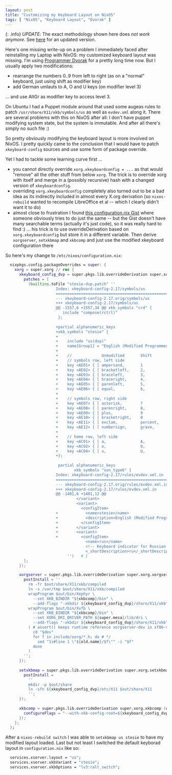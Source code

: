 ```yaml
---
layout: post
title: "Customizing my Keyboard Layout on NixOS"
tags: [ "NixOS", "Keyboard Layout", "Dvorak" ]
---
```

{: .info}
*UPDATE*: The exact methodology shown here does *not work anymore*.
See [here](/2018/09/nixos-custom-keyboard-layout-revisited) for an updated version.

Here's one missing write-up on a problem I immediately faced after reinstalling
my Laptop with NixOS: my customized keyboard layout was missing.
I'm using [Programmer Dvorak](http://www.kaufmann.no/roland/dvorak/) for a
prettly long time now.  But I usually apply two modifications:

* rearrange the numbers 0..9 from left to right (as on a "normal" keyboard,
  just using shift as modifier key)
* add German umlauts to A, O and U keys (on modifier level 3)

... and use AltGr as modifier key to access level 3.

On Ubuntu I had a Puppet module around that used some augeas rules to
patch `/usr/share/X11/xkb/symbols/us` as well as `evdev.xml` along it.
There are several problems with this on NixOS after all: I don't have
puppet modifying system state, but the system is immutable. And after
all there's simply no such file :)

So pretty obviously modifying the keyboard layout is more involved on
NixOS.  I pretty quickly came to the conclusion that I would have to
patch `xkeyboard-config` sources and use some form of package override.

Yet I had to tackle some learning curve first ...

* you cannot directly override `xorg.xkeyboardconfig = ...` as that
  would "remove" all the other stuff from below `xorg`.  The trick is to override
  xorg with itself and merge in a (possibly recursive) hash with a changed
  version of `xkeyboardconfig`.
* overriding `xorg.xkeyboardconfig` completely also turned out to be a bad idea
  as its indirectly included in almost every X.org derivation (so `nixos-rebuild`
  wanted to recompile LibreOffice et al -- which I clearly didn't want it to do)
* almost close to frustration I found [this configuration.nix Gist](https://gist.github.com/binarin/380eda7b08a1c230abbc186887fc5823) where someone obviously tries to do just the same -- but the Gist doesn't have many searchable terms (actually it's just code), so it was really hard to find :)   ... his trick is to use overrideDerivation based on `xorg.xkeyboardconfig` but store it in a different variable.  Then derive `xorgserver`, `setxkbmap` and `xkbcomp` and just use the modified xkeyboard configuration there

So here's my change to `/etc/nixos/configuration.nix`:

```nix
  nixpkgs.config.packageOverrides = super: {
    xorg = super.xorg // rec {
      xkeyboard_config_dvp = super.pkgs.lib.overrideDerivation super.xorg.xkeyboardconfig (old: {
        patches = [
          (builtins.toFile "stesie-dvp.patch" ''
                      Index: xkeyboard-config-2.17/symbols/us
                      ===================================================================
                      --- xkeyboard-config-2.17.orig/symbols/us
                      +++ xkeyboard-config-2.17/symbols/us
                      @@ -1557,6 +1557,34 @@ xkb_symbols "crd" {
                         include "compose(rctrl)"
                       };
                       
                      +partial alphanumeric_keys
                      +xkb_symbols "stesie" {
                      +
                      +    include "us(dvp)"
                      +    name[Group1] = "English (Modified Programmer Dvorak)";
                      +
                      +    //             Unmodified       Shift           AltGr            Shift+AltGr
                      +    // symbols row, left side
                      +    key <AE01> { [ ampersand,       1                                           ] };
                      +    key <AE02> { [ bracketleft,     2,              currency                    ], type[Group1] = "FOUR_LEVEL_ALPHABETIC" };
                      +    key <AE03> { [ braceleft,       3,              cent                        ], type[Group1] = "FOUR_LEVEL_ALPHABETIC" };
                      +    key <AE04> { [ braceright,      4,              yen                         ], type[Group1] = "FOUR_LEVEL_ALPHABETIC" };
                      +    key <AE05> { [ parenleft,       5,              EuroSign                    ], type[Group1] = "FOUR_LEVEL_ALPHABETIC" };
                      +    key <AE06> { [ equal,           6,              sterling                    ], type[Group1] = "FOUR_LEVEL_ALPHABETIC" };
                      +
                      +    // symbols row, right side
                      +    key <AE07> { [ asterisk,        7                                           ], type[Group1] = "FOUR_LEVEL_ALPHABETIC" };
                      +    key <AE08> { [ parenright,      8,              onehalf                     ], type[Group1] = "FOUR_LEVEL_ALPHABETIC" };
                      +    key <AE09> { [ plus,            9                                           ], type[Group1] = "FOUR_LEVEL_ALPHABETIC" };
                      +    key <AE10> { [ bracketright,    0                                           ], type[Group1] = "FOUR_LEVEL_ALPHABETIC" };
                      +    key <AE11> { [ exclam,          percent,        exclamdown                  ], type[Group1] = "FOUR_LEVEL_ALPHABETIC" };
                      +    key <AE12> { [ numbersign,      grave,          dead_grave                  ] };
                      +
                      +    // home row, left side
                      +    key <AC01> { [ a,               A,              adiaeresis,      Adiaeresis ] };
                      +    key <AC02> { [ o,               O,              odiaeresis,      Odiaeresis ] };
                      +    key <AC04> { [ u,               U,              udiaeresis,      Udiaeresis ] };
                      +};
                       
                       partial alphanumeric_keys
                              xkb_symbols "sun_type6" {
                      Index: xkeyboard-config-2.17/rules/evdev.xml.in
                      ===================================================================
                      --- xkeyboard-config-2.17.orig/rules/evdev.xml.in
                      +++ xkeyboard-config-2.17/rules/evdev.xml.in
                      @@ -1401,6 +1401,12 @@
                               </variant>
                               <variant>
                                 <configItem>
                      +            <name>stesie</name>
                      +            <description>English (Modified Programmer Dvorak)</description>
                      +          </configItem>
                      +        </variant>
                      +        <variant>
                      +          <configItem>
                                   <name>rus</name>
                                   <!-- Keyboard indicator for Russian layouts -->
                                   <_shortDescription>ru</_shortDescription>
                           '')   # }
        ];
      });

      xorgserver = super.pkgs.lib.overrideDerivation super.xorg.xorgserver (old: {
        postInstall = ''
          rm -fr $out/share/X11/xkb/compiled
          ln -s /var/tmp $out/share/X11/xkb/compiled
          wrapProgram $out/bin/Xephyr \
            --set XKB_BINDIR "${xkbcomp}/bin" \
            --add-flags "-xkbdir ${xkeyboard_config_dvp}/share/X11/xkb"
          wrapProgram $out/bin/Xvfb \
            --set XKB_BINDIR "${xkbcomp}/bin" \
            --set XORG_DRI_DRIVER_PATH ${super.mesa}/lib/dri \
            --add-flags "-xkbdir ${xkeyboard_config_dvp}/share/X11/xkb"
          ( # assert() keeps runtime reference xorgserver-dev in xf86-video-intel and others
            cd "$dev"
            for f in include/xorg/*.h; do # */
              sed "1i#line 1 \"${old.name}/$f\"" -i "$f"
            done
          )
        '';
      }); 
  
      setxkbmap = super.pkgs.lib.overrideDerivation super.xorg.setxkbmap (old: {
        postInstall =
          ''
          mkdir -p $out/share
          ln -sfn ${xkeyboard_config_dvp}/etc/X11 $out/share/X11
          '';
      });
  
      xkbcomp = super.pkgs.lib.overrideDerivation super.xorg.xkbcomp (old: {
        configureFlags = "--with-xkb-config-root=${xkeyboard_config_dvp}/share/X11/xkb";
      });
    };
  };
```

After a `nixos-rebuild switch` I was able to `setxkbmap us stesie` to have
my modified layout loaded.  Last but not least I switched the default
keyborad layout in `configuration.nix` like so:

```nix
  services.xserver.layout = "us";
  services.xserver.xkbVariant = "stesie";
  services.xserver.xkbOptions = "lv3:ralt_switch";
```
